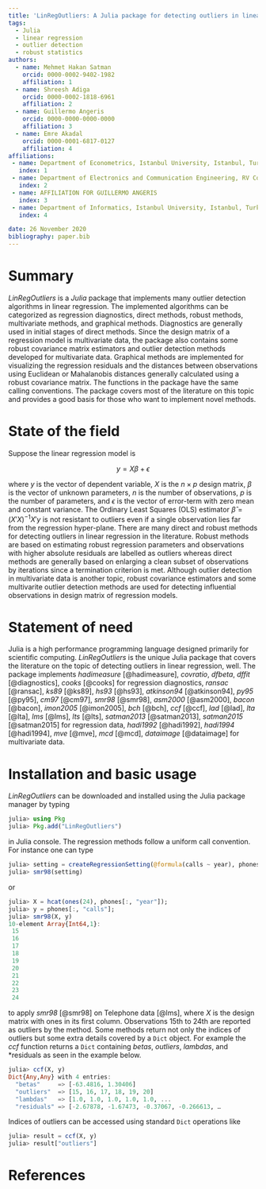 ```yaml
---
title: 'LinRegOutliers: A Julia package for detecting outliers in linear regression'
tags:
  - Julia
  - linear regression
  - outlier detection
  - robust statistics
authors:
  - name: Mehmet Hakan Satman
    orcid: 0000-0002-9402-1982
    affiliation: 1
  - name: Shreesh Adiga
    orcid: 0000-0002-1818-6961
    affiliation: 2
  - name: Guillermo Angeris
    orcid: 0000-0000-0000-0000 
    affiliation: 3
  - name: Emre Akadal
    orcid: 0000-0001-6817-0127 
    affiliation: 4
affiliations:
 - name: Department of Econometrics, Istanbul University, Istanbul, Turkey
   index: 1
 - name: Department of Electronics and Communication Engineering, RV College of Engineering, Bengaluru, India
   index: 2
 - name: AFFILIATION FOR GUILLERMO ANGERIS
   index: 3
 - name: Department of Informatics, Istanbul University, Istanbul, Turkey
   index: 4

date: 26 November 2020
bibliography: paper.bib
---
```


# Summary

*LinRegOutliers* is a *Julia* package that implements many outlier detection algorithms in linear regression. The implemented algorithms can be categorized as regression diagnostics, direct methods, robust methods, multivariate methods, and graphical methods. 
Diagnostics are generally used in initial stages of direct methods. Since the design matrix of a regression model is multivariate data, the package also contains some robust covariance matrix estimators and outlier detection methods developed for multivariate data. Graphical methods are implemented for visualizing the regression residuals and the distances between observations using Euclidean or Mahalanobis distances generally calculated using a robust covariance matrix. The functions in the package have the same calling conventions. The package covers most of the literature on this topic and provides a good basis for those who want to implement novel methods.


# State of the field
Suppose the linear regression model is

$$
y = X \beta + \epsilon
$$

where $y$ is the vector of dependent variable, $X$ is the $n \times p$ design matrix, $\beta$ is the vector
of unknown parameters, $n$ is the number of observations, $p$ is the number of parameters, and $\epsilon$ is the vector of error-term with zero mean and constant 
variance. The Ordinary Least Squares (OLS) estimator $\hat{\beta} = (X'X)^{-1}X'y$ is not resistant to outliers even if a single 
observation lies far from the regression hyper-plane. There are many direct and robust methods for detecting outliers in linear regression in the literature. Robust methods are based on estimating robust regression parameters and observations with higher absolute residuals are labelled as outliers whereas direct methods are generally based on enlarging a clean subset of observations by iterations since a termination criterion is met. 
Although outlier detection in multivariate data is another topic, robust covariance estimators and some multivarite outlier detection methods are used for detecting influential observations in design matrix of regression models.
    
# Statement of need 

Julia is a high performance programming language designed primarily for scientific computing. *LinRegOutliers* is the unique Julia package that covers the literature on the topic of detecting outliers in linear regression, well. The package implements 
*hadimeasure* [@hadimeasure], *covratio*, *dfbeta*, *dffit* [@diagnostics], *cooks* [@cooks]  for regression diagnostics,
*ransac* [@ransac], *ks89* [@ks89], *hs93* [@hs93], *atkinson94* [@atkinson94],  *py95* [@py95], *cm97* [@cm97], *smr98* [@smr98], *asm2000* [@asm2000], *bacon* [@bacon],  *imon2005* [@imon2005], *bch* [@bch], *ccf* [@ccf], *lad* [@lad], *lta* [@lta], 
*lms* [@lms], *lts* [@lts], *satman2013* [@satman2013], *satman2015* [@satman2015] for regression data, *hadi1992* [@hadi1992], *hadi1994* [@hadi1994], *mve* [@mve], *mcd* [@mcd], *dataimage* [@dataimage] for multivariate data. 


# Installation and basic usage

*LinRegOutliers* can be downloaded and installed using the Julia package manager by typing

```julia
julia> using Pkg
julia> Pkg.add("LinRegOutliers")
```

in Julia console. The regression methods follow a uniform call convention. For instance one can type

```julia
julia> setting = createRegressionSetting(@formula(calls ~ year), phones);
julia> smr98(setting)
```

or

```julia
julia> X = hcat(ones(24), phones[:, "year"]);
julia> y = phones[:, "calls"];
julia> smr98(X, y)
10-element Array{Int64,1}:
 15
 16
 17
 18
 19
 20
 21
 22
 23
 24

```

to apply *smr98* [@smr98] on Telephone data [@lms], where $X$ is the design matrix with ones in its first column. Observations 15th to 24th are reported as outliers by the method. Some methods return not only the indices of outliers but some extra details covered by a ```Dict``` object. For example the *ccf* function returns a ```Dict``` containing *betas*, *outliers*, *lambdas*, and *residuals as seen in the example below.

```julia
julia> ccf(X, y)
Dict{Any,Any} with 4 entries:
  "betas"     => [-63.4816, 1.30406]
  "outliers"  => [15, 16, 17, 18, 19, 20]
  "lambdas"   => [1.0, 1.0, 1.0, 1.0, 1.0, ...
  "residuals" => [-2.67878, -1.67473, -0.37067, -0.266613, …
```

Indices of outliers can be accessed using standard ```Dict``` operations like

```julia
julia> result = ccf(X, y)
julia> result["outliers"]
```
 




# References
